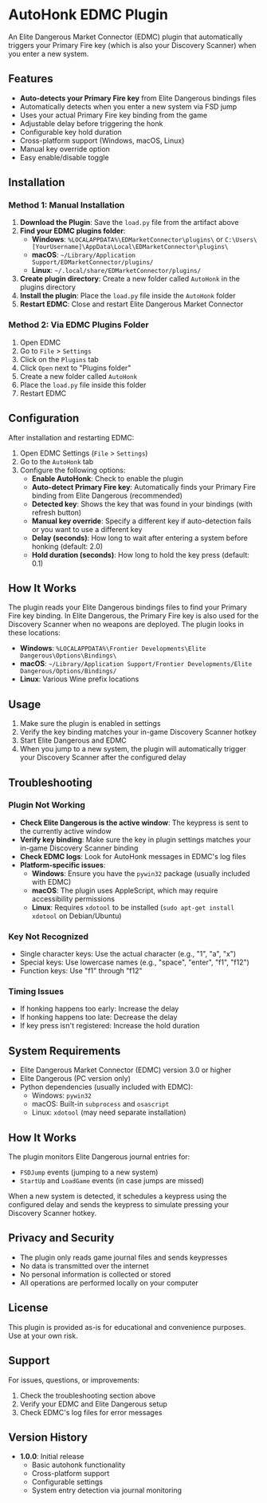 # AutoHonk EDMC Plugin

An Elite Dangerous Market Connector (EDMC) plugin that automatically triggers your Primary Fire key (which is also your Discovery Scanner) when you enter a new system.

## Features

- **Auto-detects your Primary Fire key** from Elite Dangerous bindings files
- Automatically detects when you enter a new system via FSD jump
- Uses your actual Primary Fire key binding from the game
- Adjustable delay before triggering the honk
- Configurable key hold duration
- Cross-platform support (Windows, macOS, Linux)
- Manual key override option
- Easy enable/disable toggle

## Installation

### Method 1: Manual Installation

1. **Download the Plugin**: Save the `load.py` file from the artifact above
2. **Find your EDMC plugins folder**:
   - **Windows**: `%LOCALAPPDATA%\EDMarketConnector\plugins\` or `C:\Users\[YourUsername]\AppData\Local\EDMarketConnector\plugins\`
   - **macOS**: `~/Library/Application Support/EDMarketConnector/plugins/`
   - **Linux**: `~/.local/share/EDMarketConnector/plugins/`
3. **Create plugin directory**: Create a new folder called `AutoHonk` in the plugins directory
4. **Install the plugin**: Place the `load.py` file inside the `AutoHonk` folder
5. **Restart EDMC**: Close and restart Elite Dangerous Market Connector

### Method 2: Via EDMC Plugins Folder

1. Open EDMC
2. Go to `File` > `Settings`
3. Click on the `Plugins` tab
4. Click `Open` next to "Plugins folder"
5. Create a new folder called `AutoHonk`
6. Place the `load.py` file inside this folder
7. Restart EDMC

## Configuration

After installation and restarting EDMC:

1. Open EDMC Settings (`File` > `Settings`)
2. Go to the `AutoHonk` tab
3. Configure the following options:
   - **Enable AutoHonk**: Check to enable the plugin
   - **Auto-detect Primary Fire key**: Automatically finds your Primary Fire binding from Elite Dangerous (recommended)
   - **Detected key**: Shows the key that was found in your bindings (with refresh button)
   - **Manual key override**: Specify a different key if auto-detection fails or you want to use a different key
   - **Delay (seconds)**: How long to wait after entering a system before honking (default: 2.0)
   - **Hold duration (seconds)**: How long to hold the key press (default: 0.1)

## How It Works

The plugin reads your Elite Dangerous bindings files to find your Primary Fire key binding. In Elite Dangerous, the Primary Fire key is also used for the Discovery Scanner when no weapons are deployed. The plugin looks in these locations:

- **Windows**: `%LOCALAPPDATA%\Frontier Developments\Elite Dangerous\Options\Bindings\`
- **macOS**: `~/Library/Application Support/Frontier Developments/Elite Dangerous/Options/Bindings/`
- **Linux**: Various Wine prefix locations

## Usage

1. Make sure the plugin is enabled in settings
2. Verify the key binding matches your in-game Discovery Scanner hotkey
3. Start Elite Dangerous and EDMC
4. When you jump to a new system, the plugin will automatically trigger your Discovery Scanner after the configured delay

## Troubleshooting

### Plugin Not Working

- **Check Elite Dangerous is the active window**: The keypress is sent to the currently active window
- **Verify key binding**: Make sure the key in plugin settings matches your in-game Discovery Scanner binding
- **Check EDMC logs**: Look for AutoHonk messages in EDMC's log files
- **Platform-specific issues**:
  - **Windows**: Ensure you have the `pywin32` package (usually included with EDMC)
  - **macOS**: The plugin uses AppleScript, which may require accessibility permissions
  - **Linux**: Requires `xdotool` to be installed (`sudo apt-get install xdotool` on Debian/Ubuntu)

### Key Not Recognized

- Single character keys: Use the actual character (e.g., "1", "a", "x")
- Special keys: Use lowercase names (e.g., "space", "enter", "f1", "f12")
- Function keys: Use "f1" through "f12"

### Timing Issues

- If honking happens too early: Increase the delay
- If honking happens too late: Decrease the delay
- If key press isn't registered: Increase the hold duration

## System Requirements

- Elite Dangerous Market Connector (EDMC) version 3.0 or higher
- Elite Dangerous (PC version only)
- Python dependencies (usually included with EDMC):
  - Windows: `pywin32`
  - macOS: Built-in `subprocess` and `osascript`
  - Linux: `xdotool` (may need separate installation)

## How It Works

The plugin monitors Elite Dangerous journal entries for:
- `FSDJump` events (jumping to a new system)
- `StartUp` and `LoadGame` events (in case jumps are missed)

When a new system is detected, it schedules a keypress using the configured delay and sends the keypress to simulate pressing your Discovery Scanner hotkey.

## Privacy and Security

- The plugin only reads game journal files and sends keypresses
- No data is transmitted over the internet
- No personal information is collected or stored
- All operations are performed locally on your computer

## License

This plugin is provided as-is for educational and convenience purposes. Use at your own risk.

## Support

For issues, questions, or improvements:
1. Check the troubleshooting section above
2. Verify your EDMC and Elite Dangerous setup
3. Check EDMC's log files for error messages

## Version History

- **1.0.0**: Initial release
  - Basic autohonk functionality
  - Cross-platform support
  - Configurable settings
  - System entry detection via journal monitoring